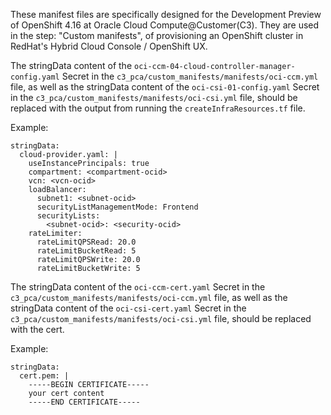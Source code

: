 These manifest files are specifically designed for the Development Preview of OpenShift 4.16 at Oracle Cloud Compute@Customer(C3). They are used in the step: "Custom manifests", of provisioning an OpenShift cluster in RedHat's Hybrid Cloud Console / OpenShift UX.

The stringData content of the `oci-ccm-04-cloud-controller-manager-config.yaml` Secret in the `c3_pca/custom_manifests/manifests/oci-ccm.yml` file, as well as the stringData content of the `oci-csi-01-config.yaml` Secret in the `c3_pca/custom_manifests/manifests/oci-csi.yml` file,
should be replaced with the output from running the `createInfraResources.tf` file.

Example:
```
stringData:
  cloud-provider.yaml: |
    useInstancePrincipals: true
    compartment: <compartment-ocid>
    vcn: <vcn-ocid>
    loadBalancer:
      subnet1: <subnet-ocid>
      securityListManagementMode: Frontend
      securityLists:
        <subnet-ocid>: <security-ocid>
    rateLimiter:
      rateLimitQPSRead: 20.0
      rateLimitBucketRead: 5
      rateLimitQPSWrite: 20.0
      rateLimitBucketWrite: 5
```


The stringData content of the `oci-ccm-cert.yaml` Secret in the `c3_pca/custom_manifests/manifests/oci-ccm.yml` file, as well as the stringData content of the `oci-csi-cert.yaml` Secret in the `c3_pca/custom_manifests/manifests/oci-csi.yml` file,
should be replaced with the cert.


Example:
```
stringData:
  cert.pem: |
    -----BEGIN CERTIFICATE-----
    your cert content
    -----END CERTIFICATE-----
```

